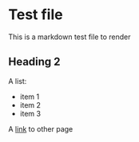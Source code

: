 # Test file
This is a markdown test file to render

## Heading 2
A list:
- item 1
- item 2
- item 3

A [link](another-page.html) to other page
